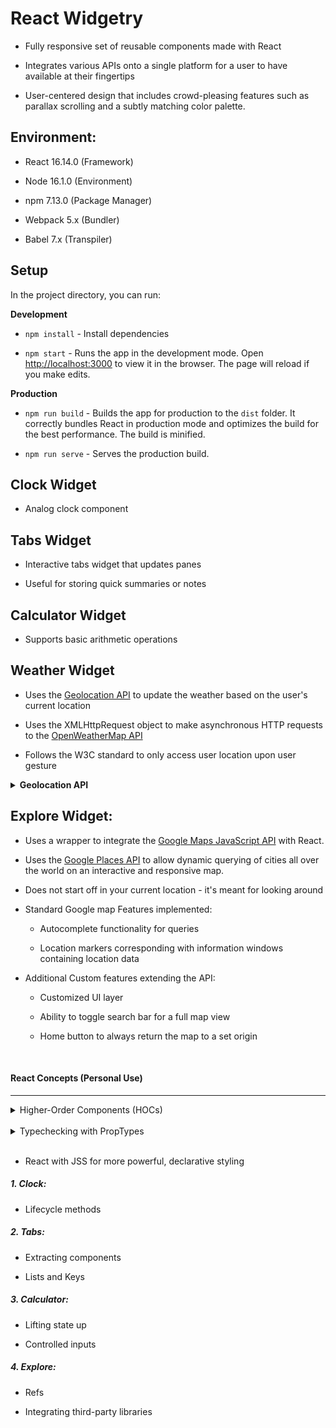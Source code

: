# React Widgetry

- Fully responsive set of reusable components made with React

- Integrates various APIs onto a single platform for a user to have available at their fingertips

- User-centered design that includes crowd-pleasing features
such as parallax scrolling and a subtly matching color palette.

## Environment:

* React 16.14.0 (Framework)

* Node 16.1.0 (Environment)

* npm 7.13.0 (Package Manager)

* Webpack 5.x (Bundler)

* Babel 7.x (Transpiler)

## Setup

In the project directory, you can run:

**Development**

* `npm install` - Install dependencies

* `npm start` - Runs the app in the development mode. Open [http://localhost:3000](http://localhost:3000) to view it in the browser. The page will reload if you make edits.

**Production**

* `npm run build` - Builds the app for production to the `dist` folder. It correctly bundles React in production mode and optimizes the build for the best performance. The build is minified.

* `npm run serve` - Serves the production build.

## Clock Widget

- Analog clock component

## Tabs Widget

- Interactive tabs widget that updates panes

- Useful for storing quick summaries or notes

## Calculator Widget

- Supports basic arithmetic operations

## Weather Widget

- Uses the [Geolocation API](https://developer.mozilla.org/en-US/docs/Web/API/Geolocation_API) to update the weather based on the user's current location

- Uses the XMLHttpRequest object to make asynchronous HTTP requests to the [OpenWeatherMap API](https://openweathermap.org/)

- Follows the W3C standard to only access user location upon user gesture

<details><summary><strong>Geolocation API</strong></summary>

On a very basic level:

  1. Check if Geolocation is supported:

  ```JavaScript
  if ("geolocation" in navigator) {
  // geolocation is available
  } else {
  // geolocation IS NOT available
  }
  ```

  2. If supported, run the `getCurrentPosition()
  ` method asynchronously. If not, display a message to the user

  3.  If the `getCurrentPosition()` method is successful, it returns a `Position` object to the function specified in the parameter (cb)

  4. The cb function references a `Coordinates` obj on the passed `Position` obj to access the `latitude` and `longitude` properties

  </details>

## Explore Widget:

- Uses a wrapper to integrate the [Google Maps JavaScript API](https://developers.google.com/maps/documentation/javascript/tutorial) with React.

- Uses the [Google Places API](https://developers.google.com/places/web-service/intro) to allow dynamic querying of cities all over the world on an interactive and responsive map.

- Does not start off in your current location - it's meant for looking around

- Standard Google map Features implemented:

  - Autocomplete functionality for queries

  - Location markers corresponding with information windows containing location data

- Additional Custom features extending the API:

  - Customized UI layer

  - Ability to toggle search bar for a full map view

  - Home button to always return the map to a set origin

<br>

#### React Concepts (Personal Use)
<hr>

<details>

<summary>Higher-Order Components (HOCs)</summary> <br>

> "Concretely, a higher-order component is a function that takes a component and returns a new component."

</details>

<br>

<details>

<summary>Typechecking with PropTypes</summary> <br>

> "React has some built-in typechecking abilities. To run typechecking on the props for a component, you can assign the special propTypes property."

</details>

<br>

- React with JSS for more powerful, declarative styling


##### 1. Clock:

- Lifecycle methods

##### 2. Tabs:

- Extracting components

- Lists and Keys

##### 3. Calculator:

- Lifting state up

- Controlled inputs

##### 4. Explore:

- Refs

- Integrating third-party libraries
